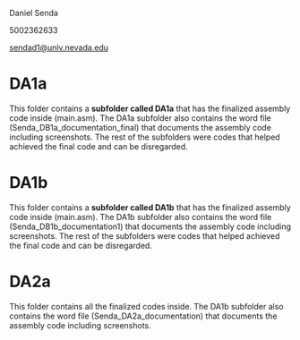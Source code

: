 Daniel Senda

5002362633

sendad1@unlv.nevada.edu

# DA1a
This folder contains a **subfolder called DA1a** that has the finalized assembly code inside (main.asm). The DA1a subfolder also contains the word file (Senda_DB1a_documentation_final) that documents the assembly code including screenshots. The rest of the subfolders were codes that helped achieved the final code and can be disregarded.

# DA1b
This folder contains a **subfolder called DA1b** that has the finalized assembly code inside (main.asm). The DA1b subfolder also contains the word file (Senda_DB1b_documentation1) that documents the assembly code including screenshots. The rest of the subfolders were codes that helped achieved the final code and can be disregarded.

# DA2a
This folder contains all the finalized codes inside. The DA1b subfolder also contains the word file (Senda_DA2a_documentation) that documents the assembly code including screenshots.
